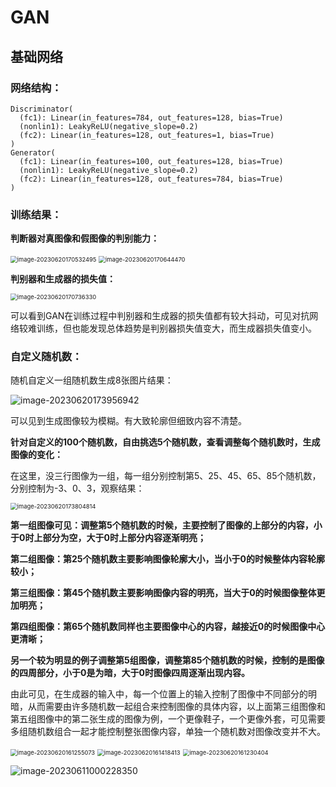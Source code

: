 # GAN

## 基础网络

### 网络结构：

```
Discriminator(
  (fc1): Linear(in_features=784, out_features=128, bias=True)
  (nonlin1): LeakyReLU(negative_slope=0.2)
  (fc2): Linear(in_features=128, out_features=1, bias=True)
)
Generator(
  (fc1): Linear(in_features=100, out_features=128, bias=True)
  (nonlin1): LeakyReLU(negative_slope=0.2)
  (fc2): Linear(in_features=128, out_features=784, bias=True)
)
```

### 训练结果：

**判断器对真图像和假图像的判别能力：**

<img src="E:\DeepLearning\DL\GAN\img\image-20230620170532495.png" alt="image-20230620170532495" style="zoom:67%;" />

<img src="E:\DeepLearning\DL\GAN\img\image-20230620170644470.png" alt="image-20230620170644470" style="zoom:67%;" />

**判别器和生成器的损失值：**

<img src="E:\DeepLearning\DL\GAN\img\image-20230620170736330.png" alt="image-20230620170736330" style="zoom:67%;" />

可以看到GAN在训练过程中判别器和生成器的损失值都有较大抖动，可见对抗网络较难训练，但也能发现总体趋势是判别器损失值变大，而生成器损失值变小。

### 自定义随机数：

随机自定义一组随机数生成8张图片结果：

![image-20230620173956942](E:\DeepLearning\DL\GAN\img\image-20230620173956942.png)

可以见到生成图像较为模糊。有大致轮廓但细致内容不清楚。

**针对自定义的100个随机数，自由挑选5个随机数，查看调整每个随机数时，生成图像的变化：**

在这里，没三行图像为一组，每一组分别控制第5、25、45、65、85个随机数，分别控制为-3、0、3，观察结果：

<img src="E:\DeepLearning\DL\GAN\img\image-20230620173804814.png" alt="image-20230620173804814" style="zoom:67%;" />

**第一组图像可见：调整第5个随机数的时候，主要控制了图像的上部分的内容，小于0时上部分为空，大于0时上部分内容逐渐明亮；**

**第二组图像：第25个随机数主要影响图像轮廓大小，当小于0的时候整体内容轮廓较小；**

**第三组图像：第45个随机数主要影响图像内容的明亮，当大于0的时候图像整体更加明亮；**

**第四组图像：第65个随机数同样也主要图像中心的内容，越接近0的时候图像中心更清晰；**

**另一个较为明显的例子调整第5组图像，调整第85个随机数的时候，控制的是图像的四周部分，小于0是为暗，大于0时图像四周逐渐出现内容。**

由此可见，在生成器的输入中，每一个位置上的输入控制了图像中不同部分的明暗，从而需要由许多随机数一起组合来控制图像的具体内容，以上面第三组图像和第五组图像中的第二张生成的图像为例，一个更像鞋子，一个更像外套，可见需要多组随机数组合一起才能控制整张图像内容，单独一个随机数对图像改变并不大。



<img src="E:\DeepLearning\DL\GAN\img\image-20230620161255073.png" alt="image-20230620161255073" style="zoom:67%;" />

<img src="E:\DeepLearning\DL\GAN\img\image-20230620161418413.png" alt="image-20230620161418413" style="zoom:67%;" />

<img src="E:\DeepLearning\DL\GAN\img\image-20230620161230404.png" alt="image-20230620161230404" style="zoom:67%;" />



![image-20230611000228350](E:\DeepLearning\DL\GAN\img\image-20230611000228350.png)